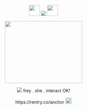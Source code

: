 
<p align="center">
<img src="https://i.postimg.cc/HsWkZt3c/1234277636667347018.png" width="35" height="35"/>  <img src="https://komarev.com/ghpvc/?username=noctluna&color=dab6b8" /> <img src="https://i.postimg.cc/Pr6rB8F6/1234277637614993470.png" width="35" height="35"/>
</p>
<p align="center">

</p>
</p>
<p align="center">
 
  <img src="https://files.catbox.moe/2uaqo7.png" width="250" height="200" />


</p>
<p align="center">
 <img src="https://maguro.carrd.co/assets/images/gallery09/27321565_original.gif?v"/> frey . she . interact OK!


</p>
<p align="center">
https://rentry.co/anchor
<img src="https://i.postimg.cc/SQ2rXWc9/1234277831559876620.png" width="20" height="20"/>


